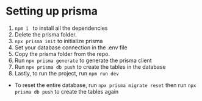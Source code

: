 # Setting up prisma

1. `npm i ` to install all the dependencies
2. Delete the prisma folder.
3. `npx prisma init` to initialize prisma
4. Set your database connection in the .env file
5. Copy the prisma folder from the repo.
7. Run `npx prisma generate` to generate the prisma client
8. Run `npx prisma db push` to create the tables in the database
9. Lastly, to run the project, run `npm run dev`

- To reset the entire database, run `npx prisma migrate reset` then run `npx prisma db push` to create the tables again
